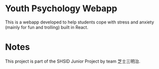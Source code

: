 # Youth Psychology Webapp
This is a webapp developed to help students cope with stress and anxiety (mainly for fun and trolling) built in React.

# Notes
This project is part of the SHSID Junior Project by team 芝士三明治.
